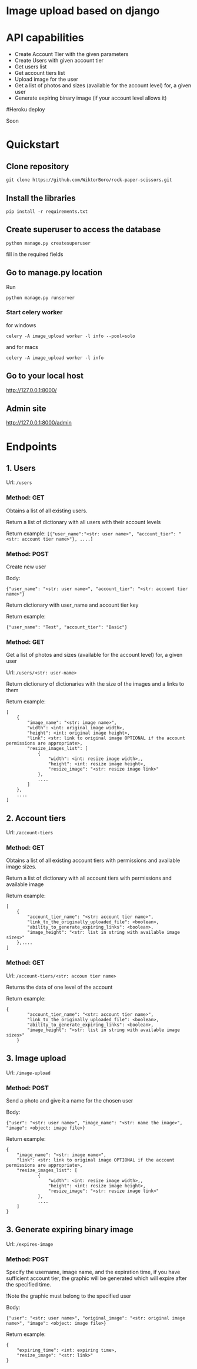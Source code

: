 # Image upload based on django

# API capabilities
- Create Account Tier with the given parameters 
- Create Users with given account tier
- Get users list
- Get account tiers list
- Upload image for the user
- Get a list of photos and sizes (available for the account level) for, a given user
- Generate expiring binary image (if your account level allows it)

#Heroku deploy

Soon

# Quickstart

## Clone repository
`git clone https://github.com/WiktorBoro/rock-paper-scissors.git`

## Install the libraries
`pip install -r requirements.txt`

## Create superuser to access the database 
`python manage.py createsuperuser`

fill in the required fields

## Go to manage.py location
Run

`python manage.py runserver`

### Start celery worker 

for windows

`celery -A image_upload worker -l info --pool=solo`

and for macs

`celery -A image_upload worker -l info`

## Go to your local host 
http://127.0.0.1:8000/

## Admin site
http://127.0.0.1:8000/admin

# Endpoints

## 1. Users

Url: `/users`

### Method: GET

Obtains a list of all existing users.

Return a list of dictionary with all users with their account levels

Return example: `[{"user_name":"<str: user name>", "account_tier": "<str: account tier name>"}, ....]`

### Method: POST

Create new user

Body: 
```
{"user_name": "<str: user name>", "account_tier": "<str: account tier name>"}
```
Return dictionary with user_name and account tier key

Return example:
```
{"user_name": "Test", "account_tier": "Basic"}
```

### Method: GET
Get a list of photos and sizes (available for the account level) for, a given user

Url: `/users/<str: user-name>`

Return dictionary of dictionaries with the size of the images and a links to them

Return example: 
```
[
    {
        "image_name": "<str: image name>",
        "width": <int: original image width>,
        "height": <int: original image height>,
        "link": <str: link to original image OPTIONAL if the account permissions are appropriate>,
        "resize_images_list": [
            {
                "width": <int: resize image width>,,
                "height": <int: resize image height>,
                "resize_image": "<str: resize image link>"
            },
            ....
        ]
    },
    ....
]
```

## 2. Account tiers

Url: `/account-tiers`

### Method: GET

Obtains a list of all existing account tiers with permissions and available image sizes.

Return a list of dictionary with all account tiers with permissions and available image

Return example: 
```
[
    {
        "account_tier_name": "<str: account tier name>",
        "link_to_the_originally_uploaded_file": <boolean>,
        "ability_to_generate_expiring_links": <boolean>,
        "image_height": "<str: list in string with available image sizes>"
    },....
]
```

### Method: GET

Url: `/account-tiers/<str: accoun tier name>`

Returns the data of one level of the account

Return example: 
```
{
        "account_tier_name": "<str: account tier name>",
        "link_to_the_originally_uploaded_file": <boolean>,
        "ability_to_generate_expiring_links": <boolean>,
        "image_height": "<str: list in string with available image sizes>"
    }
```

## 3. Image upload

Url: `/image-upload`

### Method: POST
Send a photo and give it a name for the chosen user

Body: 
```
{"user": "<str: user name>", "image_name": "<str: name the image>", "image": <object: image file>}
```

Return example: 
```
{
    "image_name": "<str: image name>",
    "link": <str: link to original image OPTIONAL if the account permissions are appropriate>,
    "resize_images_list": [
            {
                "width": <int: resize image width>,,
                "height": <int: resize image height>,
                "resize_image": "<str: resize image link>"
            },
            ....
    ]
}
```

## 3. Generate expiring binary image

Url: `/expires-image`

### Method: POST

Specify the username, image name, and the expiration time, if you have sufficient account tier, the graphic will be generated which will expire after the specified time.

!Note the graphic must belong to the specified user

Body: 
```
{"user": "<str: user name>", "original_image": "<str: original image name>", "image": <object: image file>}
```

Return example: 
```
{
    "expiring_time": <int: expiring time>,
    "resize_image": "<str: link>"
}
```
